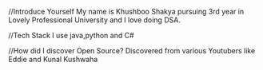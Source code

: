 //Introduce Yourself
My name is Khushboo Shakya pursuing 3rd year in Lovely Professional University and I love doing DSA.

//Tech Stack I use
java,python and C#

//How did I discover Open Source?
Discovered from various Youtubers like Eddie and Kunal Kushwaha

